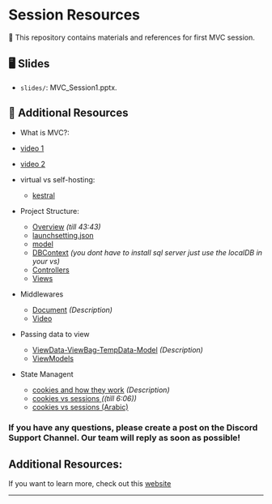 # Session Resources  

📂 This repository contains materials and references for first MVC session.  


## 🖥️ Slides  
- `slides/`: MVC_Session1.pptx.  


## 🔗 Additional Resources  
-  What is MVC?:
  - [video 1](https://www.youtube.com/watch?v=yfckH7hbCEw) 
  - [video 2](https://example.com)
    
- virtual vs self-hosting:
  - [kestral](video:https://www.youtube.com/watch?v=yTBEO9dTUI4&list=PL1BztTYDF-QPgfvPouABKLwfTKxB6z7gk&index=5)
    
- Project Structure:
  - [Overview](https://www.youtube.com/watch?v=RWXKysImabs&t=456s) *(till 43:43)*
  - [launchsetting.json ](https://www.youtube.com/watch?v=FgykxrF35XQ&list=PL1BztTYDF-QPgfvPouABKLwfTKxB6z7gk&index=6)
  - [model](https://www.youtube.com/watch?v=p2kzp2d0a4A&list=PL82C6-O4XrHde_urqhKJHH-HTUfTK6siO&index=2)   
  - [DBContext](https://www.youtube.com/watch?v=af_tK9LUiX0&list=PL82C6-O4XrHde_urqhKJHH-HTUfTK6siO&index=3) *(you dont have to install sql server just use the localDB in your vs)*
  - [Controllers](https://www.youtube.com/watch?v=709kkA8v_WA&list=PL82C6-O4XrHde_urqhKJHH-HTUfTK6siO&index=4)  
  - [Views](https://www.youtube.com/watch?v=tkaF4Bb7RG8&list=PL82C6-O4XrHde_urqhKJHH-HTUfTK6siO&index=5)

- Middlewares
  - [Document](https://dotnettutorials.net/lesson/asp-net-core-middleware-components/
) *(Description)*  
  - [Video](https://www.youtube.com/watch?v=BDmTpMtn0cI)
 
- Passing data to view
  - [ViewData-ViewBag-TempData-Model](https://www.youtube.com/watch?v=YRml8vkcUDI
) *(Description)*  
  - [ViewModels](https://www.youtube.com/watch?v=NfUccG5faBQ)

- State Managent
   - [cookies and how they work](https://www.youtube.com/watch?v=YRml8vkcUDI
) *(Description)*
   - [cookies vs sessions ](https://www.youtube.com/watch?v=GhrvZ5nUWNg&t=365s)*((till 6:06))*
   - [cookies vs sessions (Arabic) ](https://www.youtube.com/watch?v=GhrvZ5nUWNg&t=365s)

### If you have any questions, please create a post on the Discord Support Channel. Our team will reply as soon as possible!

## Additional Resources:
If you want to learn more, check out this [website](https://dotnettutorials.net/course/asp-net-core-tutorials/)


 







---


